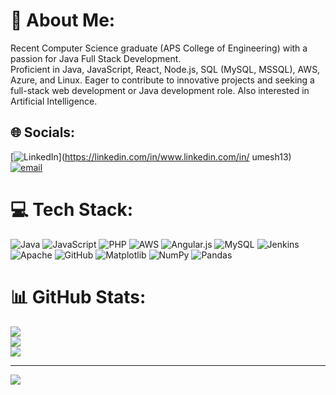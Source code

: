 # 💫 About Me:
Recent Computer Science graduate (APS College of Engineering) with a passion for Java Full Stack Development.<br> Proficient in Java, JavaScript, React, Node.js, SQL (MySQL, MSSQL), AWS, Azure, and Linux. Eager to contribute to innovative projects and seeking a full-stack web development or Java development role. Also interested in Artificial Intelligence.


## 🌐 Socials:
[![LinkedIn](https://img.shields.io/badge/LinkedIn-%230077B5.svg?logo=linkedin&logoColor=white)](https://linkedin.com/in/www.linkedin.com/in/ umesh13) [![email](https://img.shields.io/badge/Email-D14836?logo=gmail&logoColor=white)](mailto:umeshreddy1921@gmail.com) 

# 💻 Tech Stack:
![Java](https://img.shields.io/badge/java-%23ED8B00.svg?style=flat&logo=openjdk&logoColor=white) ![JavaScript](https://img.shields.io/badge/javascript-%23323330.svg?style=flat&logo=javascript&logoColor=%23F7DF1E) ![PHP](https://img.shields.io/badge/php-%23777BB4.svg?style=flat&logo=php&logoColor=white) ![AWS](https://img.shields.io/badge/AWS-%23FF9900.svg?style=flat&logo=amazon-aws&logoColor=white) ![Angular.js](https://img.shields.io/badge/angular.js-%23E23237.svg?style=flat&logo=angularjs&logoColor=white) ![MySQL](https://img.shields.io/badge/mysql-4479A1.svg?style=flat&logo=mysql&logoColor=white) ![Jenkins](https://img.shields.io/badge/jenkins-%232C5263.svg?style=flat&logo=jenkins&logoColor=white) ![Apache](https://img.shields.io/badge/apache-%23D42029.svg?style=flat&logo=apache&logoColor=white) ![GitHub](https://img.shields.io/badge/github-%23121011.svg?style=flat&logo=github&logoColor=white) ![Matplotlib](https://img.shields.io/badge/Matplotlib-%23ffffff.svg?style=flat&logo=Matplotlib&logoColor=black) ![NumPy](https://img.shields.io/badge/numpy-%23013243.svg?style=flat&logo=numpy&logoColor=white) ![Pandas](https://img.shields.io/badge/pandas-%23150458.svg?style=flat&logo=pandas&logoColor=white)
# 📊 GitHub Stats:
![](https://github-readme-stats.vercel.app/api?username=UmeshDc13&theme=dark&hide_border=false&include_all_commits=false&count_private=false)<br/>
![](https://github-readme-streak-stats.herokuapp.com/?user=UmeshDc13&theme=dark&hide_border=false)<br/>
![](https://github-readme-stats.vercel.app/api/top-langs/?username=UmeshDc13&theme=dark&hide_border=false&include_all_commits=false&count_private=false&layout=compact)

---
[![](https://visitcount.itsvg.in/api?id=UmeshDc13&icon=0&color=0)](https://visitcount.itsvg.in)

<!-- Proudly created with GPRM ( https://gprm.itsvg.in ) -->
